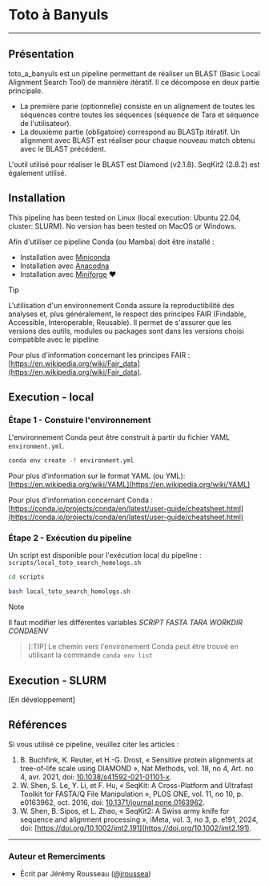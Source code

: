 # Toto à Banyuls
___

## Présentation

toto_a_banyuls est un pipeline permettant de réaliser un BLAST (Basic Local Alignment Search Tool) de mannière itératif. Il ce décompose en deux partie principale. 
- La première parie (optionnelle) consiste en un alignement de toutes les séquences contre toutes les séquences (séquence de Tara et séquence de l'utilisateur).
- La deuxième partie (obligatoire) correspond au BLASTp itératif. Un alignment avec BLAST est réaliser pour chaque nouveau match obtenu avec le BLAST précédent.

L'outil utilisé pour réaliser le BLAST est Diamond (v2.1.8). SeqKit2 (2.8.2) est également utilisé. 

## Installation

This pipeline has been tested on Linux (local execution: Ubuntu 22.04, cluster: SLURM). No version has been tested on MacOS or Windows.

Afin d'utiliser ce pipeline Conda (ou Mamba) doit être installé : 
- Installation avec [Miniconda](https://docs.anaconda.com/miniconda/miniconda-install/)
- Installation avec [Anacodna](https://docs.anaconda.com/anaconda/install/)
- Installation avec [Miniforge](https://github.com/conda-forge/miniforge?tab=readme-ov-file) :heart:

> [!TIP]
> L'utilisation d'un environnement Conda assure la reproductibilité des analyses et, plus généralement, le respect des principes FAIR (Findable, Accessible, Interoperable, Reusable).
> Il permet de s'assurer que les versions des outils, modules ou packages sont dans les versions choisi compatible avec le pipeline

Pour plus d'information concernant les principes FAIR : [https://en.wikipedia.org/wiki/Fair_data](https://en.wikipedia.org/wiki/Fair_data).

## Execution - local

### Étape 1 - Constuire l'environnement

L'environnement Conda peut être construit à partir du fichier YAML `environment.yml`.

```bash
conda env create -f environment.yml
```

Pour plus d'information sur le format YAML (ou YML): [https://en.wikipedia.org/wiki/YAML](https://en.wikipedia.org/wiki/YAML)

Pour plus d'information concernant Conda : [https://conda.io/projects/conda/en/latest/user-guide/cheatsheet.html](https://conda.io/projects/conda/en/latest/user-guide/cheatsheet.html)

### Étape 2 - Exécution du pipeline

Un script est disponible pour l'exécution local du pipeline : `scripts/local_toto_search_homologs.sh`

```bash
cd scripts

bash local_toto_search_homologs.sh
```

> [!NOTE]
> Il faut modifier les différentes variables
> _SCRIPT_
> _FASTA_
> _TARA_
> _WORKDIR_
> _CONDAENV_

> [:TIP]
> Le chemin vers l'environement Conda peut être trouvé en utilisant la commande `conda env list`

## Execution - SLURM

[En développement]

## Références

Si vous utilisé ce pipeline, veuillez citer les articles : 
1. B. Buchfink, K. Reuter, et H.-G. Drost, « Sensitive protein alignments at tree-of-life scale using DIAMOND », Nat Methods, vol. 18, no 4, Art. no 4, avr. 2021, doi: [10.1038/s41592-021-01101-x](https://doi.org/10.1038/s41592-021-01101-x).
2. W. Shen, S. Le, Y. Li, et F. Hu, « SeqKit: A Cross-Platform and Ultrafast Toolkit for FASTA/Q File Manipulation », PLOS ONE, vol. 11, no 10, p. e0163962, oct. 2016, doi: [10.1371/journal.pone.0163962](https://doi.org/10.1371/journal.pone.0163962).
3. W. Shen, B. Sipos, et L. Zhao, « SeqKit2: A Swiss army knife for sequence and alignment processing », iMeta, vol. 3, no 3, p. e191, 2024, doi: [https://doi.org/10.1002/imt2.191](https://doi.org/10.1002/imt2.191). 

___

### **Auteur et Remerciments**

- Écrit par Jérémy Rousseau ([@jroussea](https://github.com/jroussea))